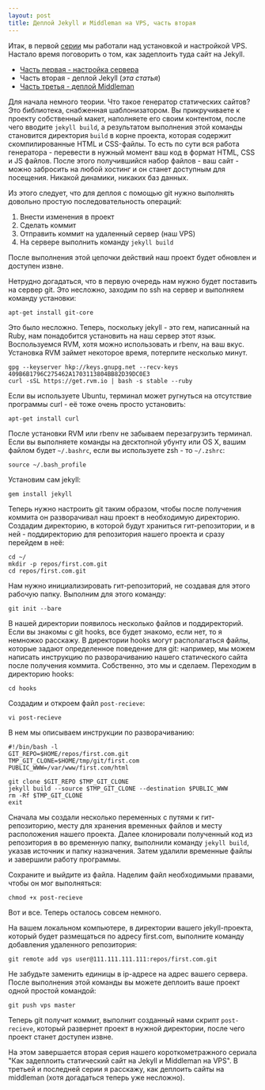 ```yaml
---
layout: post
title: Деплой Jekyll и Middleman на VPS, часть вторая
---
```


Итак, в первой [серии](http://frey.su/deploy-static-sites-to-vps-part-1/) мы работали над установкой и настройкой VPS. Настало время поговорить о том, как задеплоить туда сайт на Jekyll.

 - [Часть первая - настройка сервера](http://frey.su/deploy-static-sites-to-vps-part-1)
 - Часть вторая - деплой Jekyll (*эта статья*)
 - [Часть третья - деплой Middleman](http://frey.su/deploy-static-sites-to-vps-part-3)

Для начала немного теории. Что такое генератор статических сайтов? Это библиотека, снабженная шаблонизатором. Вы прикручиваете к проекту собственный макет, наполняете его своим контентом, после чего вводите `jekyll build`,  а результатом выполнения этой команды становится директория `build` в корне проекта, которая содержит скомпилированные HTML и CSS-файлы. То есть по сути вся работа генератора - перевести в нужный момент ваш код в формат HTML, CSS и JS файлов. После этого получившийся набор файлов - ваш сайт - можно забросить на любой хостинг и он станет доступным для посещения. Никакой динамики, никаких баз данных.

Из этого следует, что для деплоя с помощью git нужно выполнять довольно простую последовательность операций:

1. Внести изменения в проект
2. Сделать коммит
3. Отправить коммит на удаленный сервер (наш VPS)
4. На сервере выполнить команду `jekyll build`

После выполнения этой цепочки действий наш проект будет обновлен и доступен извне.

Нетрудно догадаться, что в первую очередь нам нужно будет поставить на сервер git. Это несложно, заходим по ssh на сервер и выполняем команду установки:

```
apt-get install git-core
```

Это было несложно. Теперь, поскольку jekyll - это гем, написанный на Ruby, нам понадобится установить на наш сервер этот язык. Воспользуемся RVM, хотя можно использовать и rbenv, на ваш вкус. Установка RVM займет некоторое время, потерпите несколько минут.

```
gpg --keyserver hkp://keys.gnupg.net --recv-keys 409B6B1796C275462A1703113804BB82D39DC0E3
curl -sSL https://get.rvm.io | bash -s stable --ruby
```

Если вы используете Ubuntu, терминал может ругнуться на отсутствие программы curl - её тоже очень просто установить:

```
apt-get install curl
```

После установки RVM или rbenv не забываем перезагрузить терминал. Если вы выполняете команды на десктопной убунту или OS X, вашим файлом будет `~/.bashrc`, если вы используете zsh - то `~/.zshrc`:

```
source ~/.bash_profile
```

Установим сам jekyll:

```
gem install jekyll
```

Теперь нужно настроить git таким образом, чтобы после получения коммита он разворачивал наш проект в необходимую директорию. Создадим директорию, в которой будут храниться гит-репозитории, и в ней - поддиректорию для репозитория нашего проекта и сразу перейдем в неё:

```
cd ~/
mkdir -p repos/first.com.git
cd repos/first.com.git
```

Нам нужно инициализировать гит-репозиторий, не создавая для этого рабочую папку. Выполним для этого команду:

```
git init --bare
```

В нашей директории появилось несколько файлов и поддиректорий. Если вы знакомы с git hooks, все будет знакомо, если нет, то я немножко расскажу. В директории hooks могут располагаться файлы, которые задают определенное поведение для git: например, мы можем написать инструкцию по разворачиванию нашего статического сайта после получения коммита. Собственно, это мы и сделаем. Переходим в директорию hooks:

```
cd hooks
```

Создадим и откроем файл `post-recieve`:

```
vi post-recieve
```

В нем мы описываем инструкции по разворачиванию:

```
#!/bin/bash -l
GIT_REPO=$HOME/repos/first.com.git
TMP_GIT_CLONE=$HOME/tmp/git/first.com
PUBLIC_WWW=/var/www/first.com/html

git clone $GIT_REPO $TMP_GIT_CLONE
jekyll build --source $TMP_GIT_CLONE --destination $PUBLIC_WWW
rm -Rf $TMP_GIT_CLONE
exit
```

Сначала мы создали несколько переменных с путями к гит-репозиторию, месту для хранения временных файлов и месту расположения нашего проекта. Далее клонировали полученный код из репозитория в во временную папку, выполнили команду `jekyll build`, указав источник и папку назначения. Затем удалили временные файлы и завершили работу программы.

Сохраните и выйдите из файла. Наделим файл необходимыми правами, чтобы он мог выполняться:

```
chmod +x post-recieve
```

Вот и все. Теперь осталось совсем немного.

На вашем локальном компьютере, в директории вашего jekyll-проекта, который будет размещаться по адресу first.com, выполните команду добавления удаленного репозитория:

```
git remote add vps user@111.111.111.111:repos/first.com.git
```

Не забудьте заменить единицы в ip-адресе на адрес вашего сервера. После выполнения этой команды вы можете деплоить ваше проект одной простой командой:

```
git push vps master
```

Теперь git получит коммит, выполнит созданный нами скрипт `post-recieve`, который развернет проект в нужной директории, после чего проект станет доступен извне.

На этом завершается вторая серия нашего короткометражного сериала "Как задеплоить статический сайт на Jekyll и Middleman на VPS". В третьей и последней серии я расскажу, как деплоить сайты на middleman (хотя догадаться теперь уже несложно).
